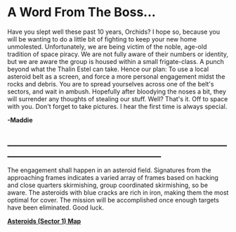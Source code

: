# A Word From The Boss...

Have you slept well these past 10 years, Orchids? I hope so, because you will be wanting to do a little bit of fighting to keep your new home unmolested. Unfortunately, we are being victim of the noble, age-old tradition of space piracy. We are not fully aware of their numbers or identity, but we are aware the group is housed within a small frigate-class. A punch beyond what the Thalin Estel can take. Hence our plan: To use a local asteroid belt as a screen, and force a more personal engagement midst the rocks and debris. You are to spread yourselves across one of the belt's sectors, and wait in ambush. Hopefully after bloodying the noses a bit, they will surrender any thoughts of stealing our stuff. Well? That's it. Off to space with you. Don't forget to take pictures. I hear the first time is always special.

**-Maddie**

## _____________________________________________________________________________________

The engagement shall happen in an asteroid field. Signatures from the approaching frames indicates a varied array of frames based on hacking and close quarters skirmishing, group coordinated skirmishing, so be aware. The asteroids with blue cracks are rich in iron, making them the most optimal for cover. The mission will be accomplished once enough targets have been eliminated. Good luck.

[**Asteroids (Sector 1) Map**](https://i.imgur.com/WNsJuoQ.png)